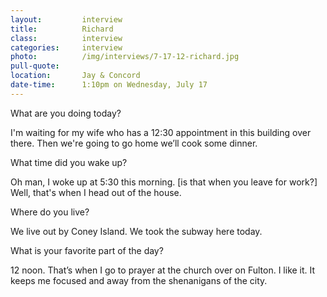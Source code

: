 ```yaml
---
layout:         interview
title:          Richard
class:          interview
categories:     interview
photo:    		/img/interviews/7-17-12-richard.jpg
pull-quote:
location:		Jay & Concord
date-time: 		1:10pm on Wednesday, July 17
---
```


<p class="question">What are you doing today?</p>
<p>I'm waiting for my wife who has a 12:30 appointment in this building over there. Then we're going to go home we’ll cook some dinner.</p>

<p class="question">What time did you wake up?</p>
<p>Oh man, I woke up at 5:30 this morning. [is that when you leave for work?] Well, that's when I head out of the house.</p>

<p class="question">Where do you live?</p>
<p>We live out by Coney Island. We took the subway here today.</p>

<p class="question">What is your favorite part of the day? </p>
<p>12 noon. That’s when I go to prayer at the church over on Fulton. I like it. It keeps me focused and away from the shenanigans of the city.</p>